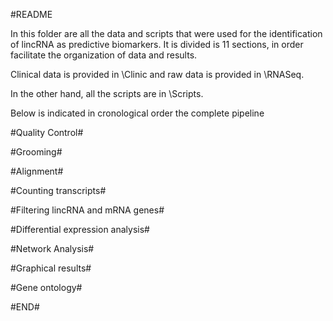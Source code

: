 #README

In this folder are all the data and scripts that were used for the identification of lincRNA as predictive biomarkers. It is divided is 11 sections, in order facilitate the organization of data and results.

Clinical data is provided in \Clinic and raw data is provided in \RNASeq.

In the other hand, all the scripts are in \Scripts.

Below is indicated in cronological order the complete pipeline

#Quality Control#

#Grooming#

#Alignment#

#Counting transcripts#

#Filtering lincRNA and mRNA genes#

#Differential expression analysis#

#Network Analysis#

#Graphical results#

#Gene ontology#

#END#
